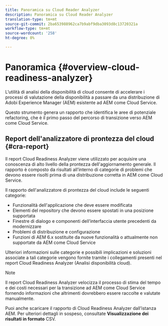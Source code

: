 ```yaml
---
title: Panoramica su Cloud Reader Analyzer
description: Panoramica su Cloud Reader Analyzer
translation-type: tm+mt
source-git-commit: 2ba653988962ca7b9abf9dba3093d8c13720321a
workflow-type: tm+mt
source-wordcount: '258'
ht-degree: 0%

---
```



# Panoramica {#overview-cloud-readiness-analyzer}

L’utilità di analisi della disponibilità di cloud consente di accelerare i processi di valutazione della disponibilità a passare da una distribuzione di Adobi Experience Manager  (AEM) esistente ad AEM come Cloud Service.

Questo strumento genera un rapporto che identifica le aree di potenziale refactoring, che è il primo passo del percorso di transizione verso AEM come Cloud Service.

## Report dell&#39;analizzatore di prontezza del cloud {#cra-report}

Il report Cloud Readiness Analyzer viene utilizzato per acquisire una conoscenza di alto livello della prontezza dell&#39;aggiornamento generale. Il rapporto è composto da risultati all’interno di categorie di problemi che devono essere risolti prima di una distribuzione corretta in AEM come Cloud Service.

Il rapporto dell&#39;analizzatore di prontezza del cloud include le seguenti categorie:

* Funzionalità dell&#39;applicazione che deve essere modificata
* Elementi del repository che devono essere spostati in una posizione supportata
* Finestre di dialogo e componenti dell’interfaccia utente precedenti da modernizzare
* Problemi di distribuzione e configurazione
* Funzioni di AEM 6.x sostituite da nuove funzionalità o attualmente non supportate da AEM come Cloud Service

Ulteriori informazioni sulle categorie e possibili implicazioni e soluzioni associate a tali categorie vengono fornite tramite i collegamenti presenti nel report Cloud Readiness Analyzer (Analisi disponibilità cloud).

>[!NOTE]
>Il report Cloud Readiness Analyzer velocizza il processo di stima del tempo e dei costi necessari per la transizione ad AEM come Cloud Service fornendo informazioni che altrimenti dovrebbero essere raccolte e valutate manualmente.

Puoi anche scaricare il rapporto di Cloud Readiness Analyzer dall’istanza AEM. Per ulteriori dettagli in sospeso, consultate **Visualizzazione dei risultati in formato** CSV.